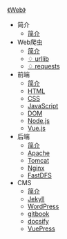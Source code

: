 [《Web》](index.md)

- 简介
  - [简介](简介/简介.md)
- Web爬虫
  - [简介](Web爬虫/简介.md)
  - [♢ urllib](Web爬虫/^urllib.md)
  - [♢ requests](Web爬虫/^requests.md)
- 前端
  - [简介](前端/简介.md)
  - [HTML](前端/HTML.md)
  - [CSS](前端/CSS.md)
  - [JavaScript](前端/JavaScript.md)
  - [DOM](前端/DOM.md)
  - [Node.js](前端/Node.js.md)
  - [Vue.js](前端/Vue.js.md)
- 后端
  - [简介](后端/简介.md)
  - [Apache](后端/Apache.md)
  - [Tomcat](后端/Tomcat.md)
  - [Nginx](后端/Nginx.md)
  - [FastDFS](后端/FastDFS.md)
- CMS
  - [简介](CMS/简介.md)
  - [Jekyll](CMS/Jekyll.md)
  - [WordPress](CMS/WordPress.md)
  - [gitbook](CMS/gitbook.md)
  - [docsify](CMS/docsify.md)
  - [VuePress](CMS/VuePress.md)
